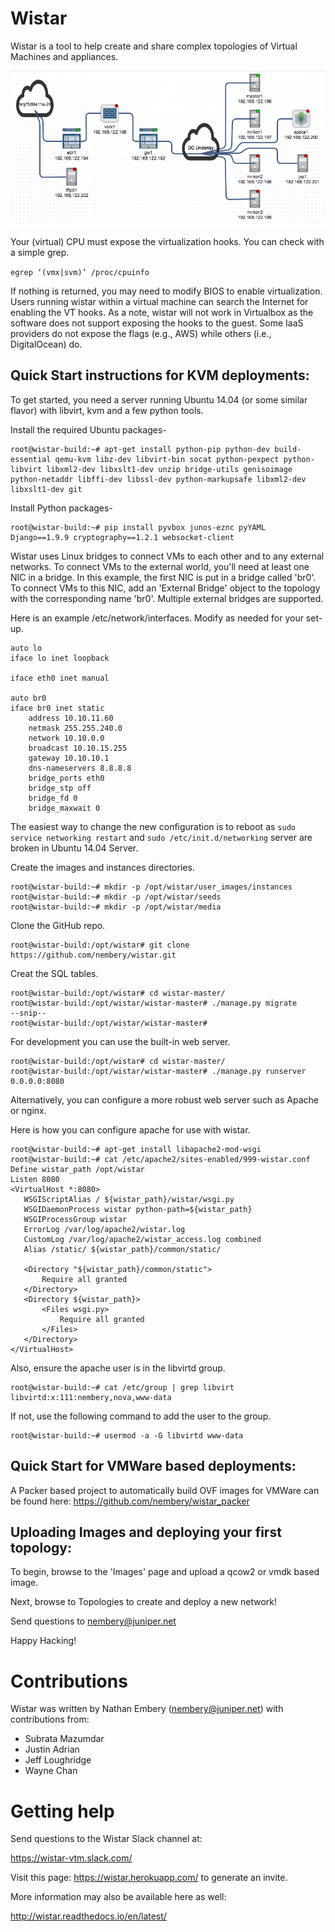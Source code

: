 Wistar
======

Wistar is a tool to help create and share complex topologies of Virtual Machines and appliances.

![screenshot](docs/screenshots/screenshot.png "Wistar uses drag and drop to create topologies of networks")

Your (virtual) CPU must expose the virtualization hooks. You can check with a simple grep.

`egrep ‘(vmx|svm)’ /proc/cpuinfo`

If nothing is returned, you may need to modify BIOS to enable virtualization. Users running wistar within a virtual machine can search the Internet for enabling the VT hooks. As a note, wistar will not work in Virtualbox as the software does not support exposing the hooks to the guest. Some IaaS providers do not expose the flags (e.g., AWS) while others (i.e., DigitalOcean) do. 
  
Quick Start instructions for KVM deployments:
-----

To get started, you need a server running Ubuntu 14.04 (or some similar flavor) with libvirt, kvm and a few python tools.

Install the required Ubuntu packages-
```
root@wistar-build:~# apt-get install python-pip python-dev build-essential qemu-kvm libz-dev libvirt-bin socat python-pexpect python-libvirt libxml2-dev libxslt1-dev unzip bridge-utils genisoimage python-netaddr libffi-dev libssl-dev python-markupsafe libxml2-dev libxslt1-dev git
```

Install Python packages-
```
root@wistar-build:~# pip install pyvbox junos-eznc pyYAML Django==1.9.9 cryptography==1.2.1 websocket-client
```


Wistar uses Linux bridges to connect VMs to each other and to any external networks. To connect VMs to the external world, you'll need at least one NIC in a bridge. In this example, the first NIC is put in a bridge called 'br0'. To connect VMs to this NIC, add an 'External Bridge' object to the topology with the corresponding name 'br0'. Multiple external bridges are supported.

Here is an example /etc/network/interfaces. Modify as needed for your set-up.
```
auto lo
iface lo inet loopback

iface eth0 inet manual

auto br0
iface br0 inet static
	address 10.10.11.60
	netmask 255.255.240.0
	network 10.10.0.0
	broadcast 10.10.15.255
	gateway 10.10.10.1
	dns-nameservers 8.8.8.8
	bridge_ports eth0
	bridge_stp off
	bridge_fd 0
	bridge_maxwait 0
```

The easiest way to change the new configuration is to reboot as `sudo service networking restart` and `sudo /etc/init.d/networking` server are broken in Ubuntu 14.04 Server.

Create the images and instances directories.
```
root@wistar-build:~# mkdir -p /opt/wistar/user_images/instances
root@wistar-build:~# mkdir -p /opt/wistar/seeds
root@wistar-build:~# mkdir -p /opt/wistar/media
```

Clone the GitHub repo.

```      
root@wistar-build:/opt/wistar# git clone https://github.com/nembery/wistar.git
```

Creat the SQL tables.

```
root@wistar-build:/opt/wistar# cd wistar-master/
root@wistar-build:/opt/wistar/wistar-master# ./manage.py migrate
--snip--
root@wistar-build:/opt/wistar/wistar-master#
```

For development you can use the built-in web server.
```
root@wistar-build:/opt/wistar# cd wistar-master/
root@wistar-build:/opt/wistar/wistar-master# ./manage.py runserver 0.0.0.0:8080
```
Alternatively, you can configure a more robust web server such as Apache or nginx.

Here is how you can configure apache for use with wistar.
 ```
root@wistar-build:~# apt-get install libapache2-mod-wsgi
root@wistar-build:~# cat /etc/apache2/sites-enabled/999-wistar.conf
Define wistar_path /opt/wistar
Listen 8080
<VirtualHost *:8080>
	WSGIScriptAlias / ${wistar_path}/wistar/wsgi.py
	WSGIDaemonProcess wistar python-path=${wistar_path}
	WSGIProcessGroup wistar
	ErrorLog /var/log/apache2/wistar.log
	CustomLog /var/log/apache2/wistar_access.log combined
	Alias /static/ ${wistar_path}/common/static/

	<Directory "${wistar_path}/common/static">
		Require all granted
	</Directory>
	<Directory ${wistar_path}>
		<Files wsgi.py>
			Require all granted
		</Files>
	</Directory>
</VirtualHost>
```

Also, ensure the apache user is in the libvirtd group.
```
root@wistar-build:~# cat /etc/group | grep libvirt
libvirtd:x:111:nembery,nova,www-data
```
If not, use the following command to add the user to the group.
```
root@wistar-build:~# usermod -a -G libvirtd www-data
```


Quick Start for VMWare based deployments:
-----
A Packer based project to automatically build OVF images for VMWare
can be found here: https://github.com/nembery/wistar_packer


Uploading Images and deploying your first topology:
-----

To begin, browse to the 'Images' page and upload a qcow2 or vmdk based image.

Next, browse to Topologies to create and deploy a new network!

Send questions to nembery@juniper.net

Happy Hacking!

# Contributions
Wistar was written by Nathan Embery (nembery@juniper.net) with contributions from:
- Subrata Mazumdar
- Justin Adrian
- Jeff Loughridge
- Wayne Chan

# Getting help
Send questions to the Wistar Slack channel at:

https://wistar-vtm.slack.com/

Visit this page: https://wistar.herokuapp.com/ to generate an invite.

More information may also be available here as well:

http://wistar.readthedocs.io/en/latest/



